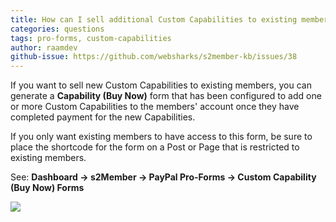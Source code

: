 ```yaml
---
title: How can I sell additional Custom Capabilities to existing members?
categories: questions
tags: pro-forms, custom-capabilities
author: raamdev
github-issue: https://github.com/websharks/s2member-kb/issues/38
---
```


If you want to sell new Custom Capabilities to existing members, you can generate a **Capability (Buy Now)** form that has been configured to add one or more Custom Capabilities to the members' account once they have completed payment for the new Capabilities.

If you only want existing members to have access to this form, be sure to place the shortcode for the form on a Post or Page that is restricted to existing members.

See: **Dashboard → s2Member → PayPal Pro-Forms → Custom Capability (Buy Now) Forms**

![](https://cloud.githubusercontent.com/assets/53005/5784147/980607e4-9d97-11e4-961d-41c757c132b2.png)